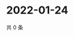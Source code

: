 # 2022-01-24

共 0 条

<!-- BEGIN WEIBO -->
<!-- 最后更新时间 Mon Jan 24 2022 15:14:30 GMT+0800 (China Standard Time) -->

<!-- END WEIBO -->

